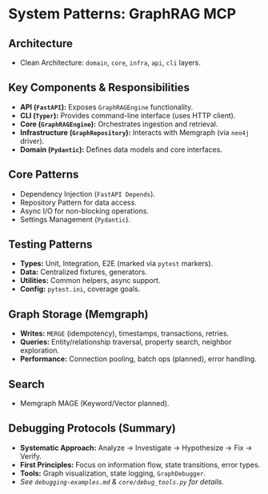 # System Patterns: GraphRAG MCP

## Architecture
- Clean Architecture: `domain`, `core`, `infra`, `api`, `cli` layers.

## Key Components & Responsibilities
- **API (`FastAPI`):** Exposes `GraphRAGEngine` functionality.
- **CLI (`Typer`):** Provides command-line interface (uses HTTP client).
- **Core (`GraphRAGEngine`):** Orchestrates ingestion and retrieval.
- **Infrastructure (`GraphRepository`):** Interacts with Memgraph (via `neo4j` driver).
- **Domain (`Pydantic`):** Defines data models and core interfaces.

## Core Patterns
- Dependency Injection (`FastAPI Depends`).
- Repository Pattern for data access.
- Async I/O for non-blocking operations.
- Settings Management (`Pydantic`).

## Testing Patterns
- **Types:** Unit, Integration, E2E (marked via `pytest` markers).
- **Data:** Centralized fixtures, generators.
- **Utilities:** Common helpers, async support.
- **Config:** `pytest.ini`, coverage goals.

## Graph Storage (Memgraph)
- **Writes:** `MERGE` (idempotency), timestamps, transactions, retries.
- **Queries:** Entity/relationship traversal, property search, neighbor exploration.
- **Performance:** Connection pooling, batch ops (planned), error handling.

## Search
- Memgraph MAGE (Keyword/Vector planned).

## Debugging Protocols (Summary)
- **Systematic Approach:** Analyze -> Investigate -> Hypothesize -> Fix -> Verify.
- **First Principles:** Focus on information flow, state transitions, error types.
- **Tools:** Graph visualization, state logging, `GraphDebugger`.
- *See `debugging-examples.md` & `core/debug_tools.py` for details.* 